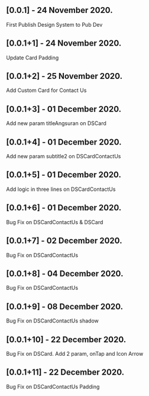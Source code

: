 ## [0.0.1] - 24 November 2020.

First Publish Design System to Pub Dev

## [0.0.1+1] - 24 November 2020.

Update Card Padding

## [0.0.1+2] - 25 November 2020.

Add Custom Card for Contact Us

## [0.0.1+3] - 01 December 2020.

Add new param titleAngsuran on DSCard

## [0.0.1+4] - 01 December 2020.

Add new param subtitle2 on DSCardContactUs

## [0.0.1+5] - 01 December 2020.

Add logic in three lines on DSCardContactUs

## [0.0.1+6] - 01 December 2020.

Bug Fix on DSCardContactUs & DSCard

## [0.0.1+7] - 02 December 2020.

Bug Fix on DSCardContactUs

## [0.0.1+8] - 04 December 2020.

Bug Fix on DSCardContactUs

## [0.0.1+9] - 08 December 2020.

Bug Fix on DSCardContactUs shadow

## [0.0.1+10] - 22 December 2020.

Bug Fix on DSCard. Add 2 param, onTap and Icon Arrow

## [0.0.1+11] - 22 December 2020.

Bug Fix on DSCardContactUs Padding